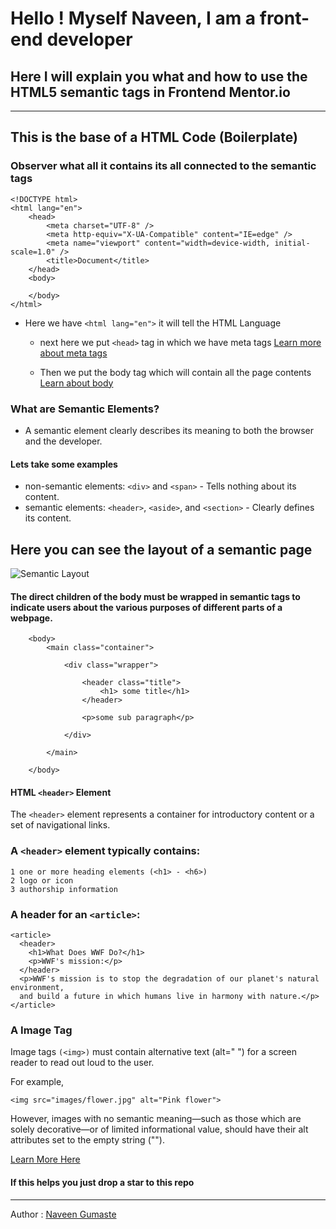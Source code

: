 # Hello ! Myself Naveen, I am a front-end developer

## Here I will explain you what and how to use the HTML5 semantic tags in Frontend Mentor.io

---

## This is the base of a HTML Code (Boilerplate)

### Observer what all it contains its all connected to the semantic tags

```
<!DOCTYPE html>
<html lang="en">
	<head>
		<meta charset="UTF-8" />
		<meta http-equiv="X-UA-Compatible" content="IE=edge" />
		<meta name="viewport" content="width=device-width, initial-scale=1.0" />
		<title>Document</title>
	</head>
	<body>

	</body>
</html>
```

- Here we have `<html lang="en">` it will tell the HTML Language

  - next here we put `<head>` tag in which we have meta tags [Learn more about meta tags](https://www.w3schools.com/tags/tag_meta.asp)

  - Then we put the body tag which will contain all the page contents [Learn about body](https://www.w3schools.com/tags/tag_body.asp)

### What are Semantic Elements?

- A semantic element clearly describes its meaning to both the browser and the developer.

#### Lets take some examples

- non-semantic elements: `<div>` and `<span>` - Tells nothing about its content.
- semantic elements: `<header>`, `<aside>`, and `<section>` - Clearly defines its content.

## Here you can see the layout of a semantic page

![Semantic Layout](https://www.w3schools.com/html/img_sem_elements.gif)

#### The direct children of the body must be wrapped in semantic tags to indicate users about the various purposes of different parts of a webpage.

```
	<body>
		<main class="container">

			<div class="wrapper">

				<header class="title">
					<h1> some title</h1>
				</header>

				<p>some sub paragraph</p>

			</div>

		</main>

	</body>
```

#### HTML `<header>` Element

The `<header>` element represents a container for introductory content or a set of navigational links.

### A `<header>` element typically contains:

    1 one or more heading elements (<h1> - <h6>)
    2 logo or icon
    3 authorship information

### A header for an `<article>`:

```
<article>
  <header>
    <h1>What Does WWF Do?</h1>
    <p>WWF's mission:</p>
  </header>
  <p>WWF's mission is to stop the degradation of our planet's natural environment,
  and build a future in which humans live in harmony with nature.</p>
</article>
```

### A Image Tag

Image tags `(<img>)` must contain alternative text (alt=" ") for a screen reader to read out loud to the user.

For example,

`<img src="images/flower.jpg" alt="Pink flower">`

However, images with no semantic meaning—such as those which are solely decorative—or of limited informational value, should have their alt attributes set to the empty string ("").

[Learn More Here](https://www.w3schools.com/html/default.asp)

#### If this helps you just drop a star to this repo

---

Author : [Naveen Gumaste](https://twitter.com/crazi_monk)
